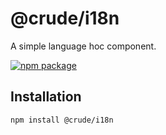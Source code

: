 # @crude/i18n

A simple language hoc component.

[![npm package](https://img.shields.io/npm/v/@crude/i18n/latest.svg)](https://www.npmjs.com/package/@crude/i18n)


## Installation

```
npm install @crude/i18n
```